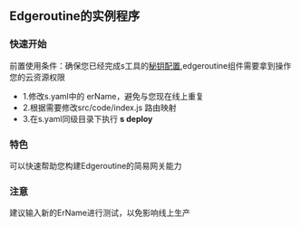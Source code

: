 ##  Edgeroutine的实例程序

### 快速开始
前置使用条件：确保您已经完成s工具的[秘钥配置](https://docs.serverless-devs.com/serverless-devs/quick_start),edgeroutine组件需要拿到操作您的云资源权限

+ 1.修改s.yaml中的 erName，避免与您现在线上重复
+ 2.根据需要修改src/code/index.js 路由映射
+ 3.在s.yaml同级目录下执行 **s deploy**

### 特色
可以快速帮助您构建Edgeroutine的简易网关能力

### 注意
建议输入新的ErName进行测试，以免影响线上生产